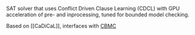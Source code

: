SAT solver that uses Conflict Driven Clause Learning (CDCL) with GPU acceleration of pre- and inprocessing, tuned for bounded model checking.

Based on [[CaDiCaL]], interfaces with [CBMC](CBMC.md)